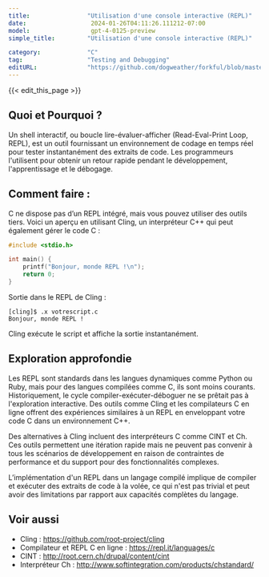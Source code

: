 ```yaml
---
title:                "Utilisation d'une console interactive (REPL)"
date:                  2024-01-26T04:11:26.111212-07:00
model:                 gpt-4-0125-preview
simple_title:         "Utilisation d'une console interactive (REPL)"

category:             "C"
tag:                  "Testing and Debugging"
editURL:              "https://github.com/dogweather/forkful/blob/master/content/fr/c/using-an-interactive-shell-repl.md"
---
```


{{< edit_this_page >}}

## Quoi et Pourquoi ?
Un shell interactif, ou boucle lire-évaluer-afficher (Read-Eval-Print Loop, REPL), est un outil fournissant un environnement de codage en temps réel pour tester instantanément des extraits de code. Les programmeurs l'utilisent pour obtenir un retour rapide pendant le développement, l'apprentissage et le débogage.

## Comment faire :
C ne dispose pas d’un REPL intégré, mais vous pouvez utiliser des outils tiers. Voici un aperçu en utilisant Cling, un interpréteur C++ qui peut également gérer le code C :

```C
#include <stdio.h>

int main() {
    printf("Bonjour, monde REPL !\n");
    return 0;
}
```

Sortie dans le REPL de Cling :
```
[cling]$ .x votrescript.c
Bonjour, monde REPL !
```

Cling exécute le script et affiche la sortie instantanément.

## Exploration approfondie
Les REPL sont standards dans les langues dynamiques comme Python ou Ruby, mais pour des langues compilées comme C, ils sont moins courants. Historiquement, le cycle compiler-exécuter-déboguer ne se prêtait pas à l'exploration interactive. Des outils comme Cling et les compilateurs C en ligne offrent des expériences similaires à un REPL en enveloppant votre code C dans un environnement C++.

Des alternatives à Cling incluent des interpréteurs C comme CINT et Ch. Ces outils permettent une itération rapide mais ne peuvent pas convenir à tous les scénarios de développement en raison de contraintes de performance et du support pour des fonctionnalités complexes.

L’implémentation d'un REPL dans un langage compilé implique de compiler et exécuter des extraits de code à la volée, ce qui n'est pas trivial et peut avoir des limitations par rapport aux capacités complètes du langage.

## Voir aussi
- Cling : https://github.com/root-project/cling
- Compilateur et REPL C en ligne : https://repl.it/languages/c
- CINT : http://root.cern.ch/drupal/content/cint
- Interpréteur Ch : http://www.softintegration.com/products/chstandard/
